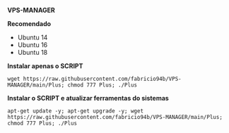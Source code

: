__VPS-MANAGER__

__Recomendado__
- Ubuntu 14
- Ubuntu 16
- Ubuntu 18

__Instalar apenas o SCRIPT__

```wget https://raw.githubusercontent.com/fabricio94b/VPS-MANAGER/main/Plus; chmod 777 Plus; ./Plus```

__Instalar o SCRIPT e atualizar ferramentas do sistemas__

```apt-get update -y; apt-get upgrade -y; wget https://raw.githubusercontent.com/fabricio94b/VPS-MANAGER/main/Plus; chmod 777 Plus; ./Plus```


